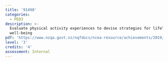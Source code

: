 ```yaml
---
title: '91498'
categories:
  - PED3
description: >-
  Evaluate physical activity experiences to devise strategies for lifelong
  well-being
pdf: 'https://www.nzqa.govt.nz/nqfdocs/ncea-resource/achievements/2019/as91498.pdf'
level: '3'
credits: '4'
assessment: Internal
---
```


